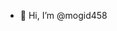 - 👋 Hi, I’m @mogid458

<!---
muxam458/mogid458 is a ✨ special ✨ repository because its `README.md` (this file) appears on your GitHub profile.
You can click the Preview link to take a look at your changes.
--->
